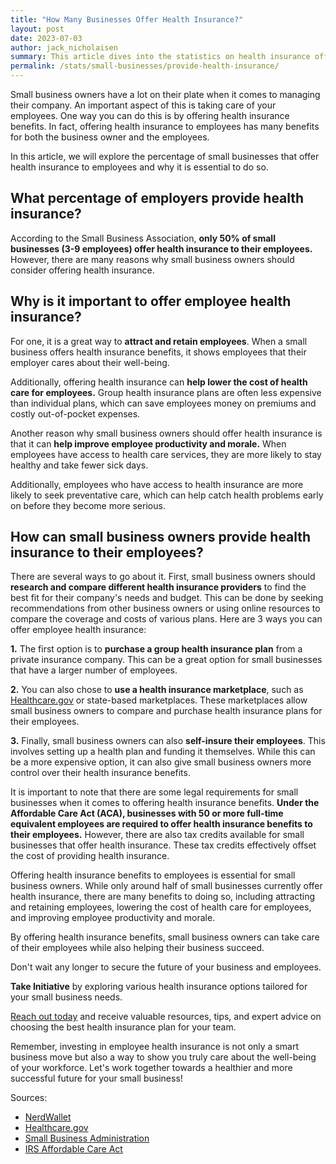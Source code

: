 ```yaml
---
title: "How Many Businesses Offer Health Insurance?"
layout: post
date: 2023-07-03
author: jack_nicholaisen
summary: This article dives into the statistics on health insurance offerings by employers, highlighting crucial data for entrepreneurs to consider. By reading it, you'll gain insights into how offering health insurance can impact employee attraction and retention. Armed with this knowledge, you can make informed decisions to help your business excel in today's competitive marketplace.
permalink: /stats/small-businesses/provide-health-insurance/
---
```


Small business owners have a lot on their plate when it comes to managing their company. An important aspect of this is taking care of your employees. One way you can do this is by offering health insurance benefits. In fact, offering health insurance to employees has many benefits for both the business owner and the employees. 

In this article, we will explore the percentage of small businesses that offer health insurance to employees and why it is essential to do so.

## What percentage of employers provide health insurance?

According to the Small Business Association, **only 50% of small businesses (3-9 employees) offer health insurance to their employees.** However, there are many reasons why small business owners should consider offering health insurance. 

## Why is it important to offer employee health insurance?

For one, it is a great way to **attract and retain employees**. When a small business offers health insurance benefits, it shows employees that their employer cares about their well-being.

Additionally, offering health insurance can **help lower the cost of health care for employees.** Group health insurance plans are often less expensive than individual plans, which can save employees money on premiums and costly out-of-pocket expenses.

Another reason why small business owners should offer health insurance is that it can **help improve employee productivity and morale.** When employees have access to health care services, they are more likely to stay healthy and take fewer sick days.

Additionally, employees who have access to health insurance are more likely to seek preventative care, which can help catch health problems early on before they become more serious.

## How can small business owners provide health insurance to their employees?&#x20;

There are several ways to go about it. First, small business owners should **research and compare different health insurance providers** to find the best fit for their company's needs and budget. This can be done by seeking recommendations from other business owners or using online resources to compare the coverage and costs of various plans. Here are 3 ways you can offer employee health insurance:

**1.**  The first option is to **purchase a group health insurance plan** from a private insurance company. This can be a great option for small businesses that have a larger number of employees.

**2.**  You can also chose to **use a health insurance marketplace**, such as [Healthcare.gov](https://www.healthcare.gov/) or state-based marketplaces. These marketplaces allow small business owners to compare and purchase health insurance plans for their employees.

**3.**  Finally, small business owners can also **self-insure their employees**. This involves setting up a health plan and funding it themselves. While this can be a more expensive option, it can also give small business owners more control over their health insurance benefits.

It is important to note that there are some legal requirements for small businesses when it comes to offering health insurance benefits. **Under the Affordable Care Act (ACA), businesses with 50 or more full-time equivalent employees are required to offer health insurance benefits to their employees.** However, there are also tax credits available for small businesses that offer health insurance. These tax credits effectively offset the cost of providing health insurance.

Offering health insurance benefits to employees is essential for small business owners. While only around half of small businesses currently offer health insurance, there are many benefits to doing so, including attracting and retaining employees, lowering the cost of health care for employees, and improving employee productivity and morale.

By offering health insurance benefits, small business owners can take care of their employees while also helping their business succeed.

Don't wait any longer to secure the future of your business and employees.

**Take Initiative** by exploring various health insurance options tailored for your small business needs.

[Reach out today](https://www.businessinitiative.org/contact/) and receive valuable resources, tips, and expert advice on choosing the best health insurance plan for your team.

Remember, investing in employee health insurance is not only a smart business move but also a way to show you truly care about the well-being of your workforce. Let's work together towards a healthier and more successful future for your small business!

Sources:

-   [NerdWallet](https://www.nerdwallet.com/article/small-business/how-much-does-small-business-health-insurance-cost)
-   [Healthcare.gov](https://www.healthcare.gov/small-businesses/employers/)
-   [Small Business Administration](https://www.sba.gov/sites/default/files/Health-Insurance.pdf)
-   [IRS Affordable Care Act](https://www.irs.gov/affordable-care-act/employers/affordable-care-act-tax-provisions-for-small-employers)